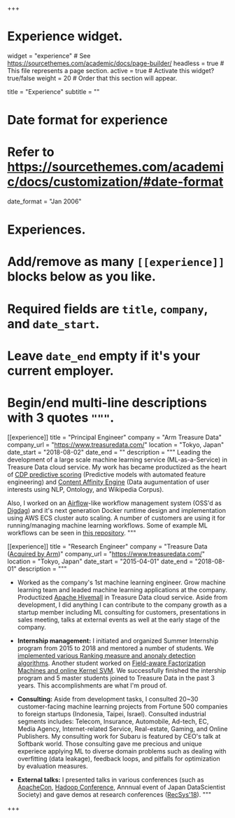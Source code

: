 +++
# Experience widget.
widget = "experience"  # See https://sourcethemes.com/academic/docs/page-builder/
headless = true  # This file represents a page section.
active = true  # Activate this widget? true/false
weight = 20  # Order that this section will appear.

title = "Experience"
subtitle = ""

# Date format for experience
#   Refer to https://sourcethemes.com/academic/docs/customization/#date-format
date_format = "Jan 2006"

# Experiences.
#   Add/remove as many `[[experience]]` blocks below as you like.
#   Required fields are `title`, `company`, and `date_start`.
#   Leave `date_end` empty if it's your current employer.
#   Begin/end multi-line descriptions with 3 quotes `"""`.
[[experience]]
  title = "Principal Engineer"
  company = "Arm Treasure Data"
  company_url = "https://www.treasuredata.com/"
  location = "Tokyo, Japan"
  date_start = "2018-08-02"
  date_end = ""
  description = """
Leading the development of a large scale machine learning service (ML-as-a-Service) in Treasure Data cloud service. My work has became productized as the heart of [CDP predictive scoring](https://www.treasuredata.com/product/segmentation/) (Predictive models with automated feature engineering) and [Content Affinity Engine](https://www.slideshare.net/treasure-data/hands-on-javascript-sdk/23) (Data augumentation of user interests using NLP, Ontology, and Wikipedia Corpus). 

Also, I worked on an [Airflow](https://airflow.apache.org/)-like workflow management system (OSS'd as [Digdag](https://www.digdag.io/)) and it's next generation Docker runtime design and implementation using AWS ECS cluster auto scaling. A number of customers are using it for running/managing machine learning workflows. Some of example ML workflows can be seen in [this repository](https://github.com/treasure-data/treasure-boxes/tree/master/machine-learning-box).
  """

[[experience]]
  title = "Research Engineer"
  company = "Treasure Data ([Acquired by Arm](https://blog.treasuredata.com/blog/2018/08/02/the-next-chapter/))"
  company_url = "https://www.treasuredata.com/"
  location = "Tokyo, Japan"
  date_start = "2015-04-01"
  date_end = "2018-08-01"
description = """
* Worked as the company's 1st machine learning engineer. Grow machine learning team and leaded machine learning applications at the company. 
Productized [Apache Hivemall](https://hivemall.apache.org/) in Treasure Data cloud service. Aside from development, I did anything I can contribute to the company growth as a startup member including ML consulting for customers, presentations in sales meeting, talks at external events as well at the early stage of the company.

* **Internship management:** 
I initiated and organized Summer Internship program from 2015 to 2018 and mentored a number of students. We [implemented various Ranking measure and anonaly detection algorithms](https://speakerdeck.com/takuti/treasure-data-summer-internship-2016). Another student worked on [Field-aware Factorization Machines and online Kernel SVM](https://www.slideshare.net/SotaroSugimoto/spring-2016-intern-at-treasure-data).
We successfully finished the intership program and 5 master students joined to Treasure Data in the past 3 years. This accomplishments are what I'm proud of.

* **Consulting:** 
Aside from development tasks, I consulted 20~30 customer-facing machine learning projects from Fortune 500 companies to foreign startups (Indonesia, Taipei, Israel). Consulted industrial segments includes: Telecom, Insurance, Automobile, Ad-tech, EC, Media Agency, Internet-related Service, Real-estate, Gaming, and Online Publishers. My consulting work for Subaru is featured by CEO's talk at Softbank world. Those consulting gave me precious and unique experiece applying ML to diverse domain problems such as dealing with overfitting (data leakage), feedback loops, and pitfalls for optimization by evaluation measures.

* **External talks:** 
I presented talks in various conferences (such as [ApacheCon](https://www.slideshare.net/myui/introduction-to-apache-hivemall-v050-116894003), [Hadoop Conference](https://www.slideshare.net/myui/hadoopsummit16-myui), Annnual event of Japan DataScientist Society) and gave demos at research conferences ([RecSys'18](https://dl.acm.org/doi/10.1145/3240323.3241592)).
"""

+++
